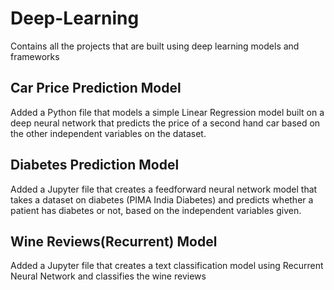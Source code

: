# Deep-Learning
Contains all the projects that are built using deep learning models and frameworks

## Car Price Prediction Model
Added a Python file that models a simple Linear Regression model built on a deep neural network that predicts the price of a second hand car based on the other independent variables on the dataset.

## Diabetes Prediction Model
Added a Jupyter file that creates a feedforward neural network model that takes a dataset on diabetes (PIMA India Diabetes) and predicts whether a patient has diabetes or not, based on the independent variables given.

## Wine Reviews(Recurrent) Model
Added a Jupyter file that creates a text classification model using Recurrent Neural Network and classifies the wine reviews
